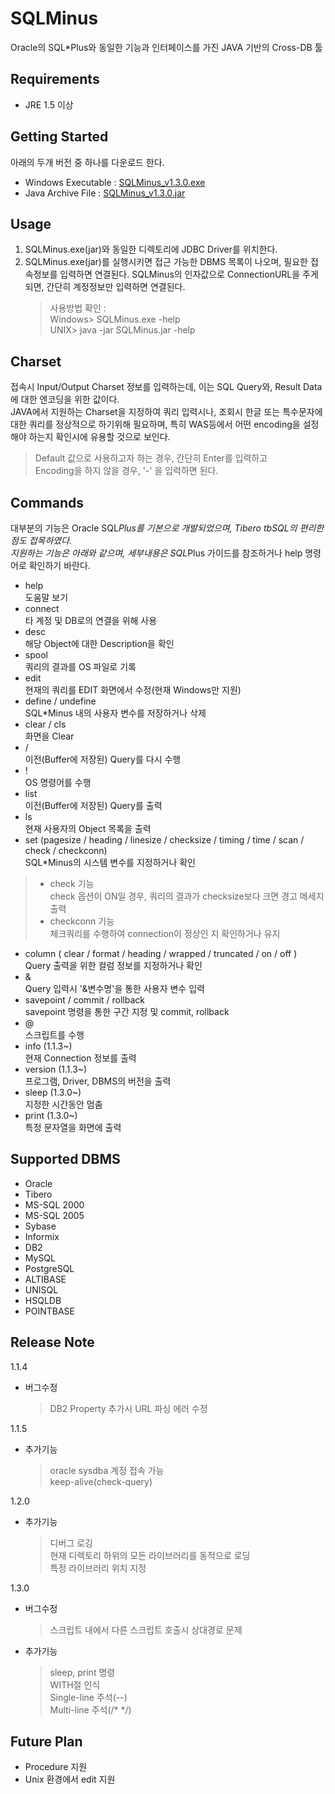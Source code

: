 SQLMinus
=============================
Oracle의 SQL*Plus와 동일한 기능과 인터페이스를 가진 JAVA 기반의 Cross-DB 툴


Requirements
---------------
* JRE 1.5 이상

Getting Started
---------------
아래의 두개 버전 중 하나를 다운로드 한다.
* Windows Executable : [SQLMinus_v1.3.0.exe](https://github.com/cool8519/SQLMinus/raw/master/output/SQLMinus_v1.3.0.exe)
* Java Archive File : [SQLMinus_v1.3.0.jar](https://github.com/cool8519/SQLMinus/raw/master/output/SQLMinus_v1.3.0.jar)

Usage
---------------
1. SQLMinus.exe(jar)와 동일한 디렉토리에 JDBC Driver를 위치한다.
2. SQLMinus.exe(jar)를 실행시키면 접근 가능한 DBMS 목록이 나오며, 필요한 접속정보를 입력하면 연결된다.
   SQLMinus의 인자값으로 ConnectionURL을 주게 되면, 간단히 계정정보만 입력하면 연결된다.
   > 사용방법 확인 :<br>
      Windows> SQLMinus.exe -help <br>
      UNIX> java -jar SQLMinus.jar -help

Charset
---------------

  접속시 Input/Output Charset 정보를 입력하는데, 이는 SQL Query와, Result Data에 대한 엔코딩을 위한 값이다.<br>
 JAVA에서 지원하는 Charset을 지정하여 쿼리 입력시나, 조회시 한글 또는 특수문자에 대한 쿼리를 정상적으로 하기위해 필요하며, 특히 WAS등에서 어떤 encoding을 설정해야 하는지 확인시에 유용할 것으로 보인다.<br>
  > Default 값으로 사용하고자 하는 경우, 간단히 Enter를 입력하고<br>
    Encoding을 하지 않을 경우, '-' 을 입력하면 된다.

Commands
---------------

   대부분의 기능은 Oracle SQL*Plus를 기본으로 개발되었으며, Tibero tbSQL의 편리한 점도 접목하였다.<br>
   지원하는 기능은 아래와 같으며, 세부내용은 SQL*Plus 가이드를 참조하거나 help 명령어로 확인하기 바란다.<br>
   
* help<br>
    도움말 보기
* connect<br>
     타 계정 및 DB로의 연결을 위해 사용
* desc<br>
     해당 Object에 대한 Description을 확인
* spool<br>
     쿼리의 결과를 OS 파일로 기록
* edit<br>
     현재의 쿼리를 EDIT 화면에서 수정(현재 Windows만 지원)
* define / undefine<br>
   SQL*Minus 내의 사용자 변수를 저장하거나 삭제
* clear / cls<br>
     화면을 Clear
* /<br>
     이전(Buffer에 저장된) Query를 다시 수행
* !<br>
   OS 명령어를 수행
* list<br>
     이전(Buffer에 저장된) Query를 출력
* ls<br>
     현재 사용자의 Object 목록을 출력
* set (pagesize / heading / linesize / checksize / timing / time / scan / check / checkconn)<br>
   SQL*Minus의 시스템 변수를 지정하거나 확인
> * check 기능 <br>
   check 옵션이 ON일 경우, 쿼리의 결과가 checksize보다 크면 경고 메세지 출력
>  * checkconn 기능 <br>
     체크쿼리를 수행하여 connection이 정상인 지 확인하거나 유지
* column ( clear / format / heading / wrapped / truncated / on / off )<br>
   Query 출력을 위한 컬럼 정보를 지정하거나 확인
* &<br>
   Query 입력시 '&변수명'을 통한 사용자 변수 입력
* savepoint / commit / rollback<br>
   savepoint 명령을 통한 구간 지정 및 commit, rollback
* @<br>
      스크립트를 수행
* info (1.1.3~)<br>
      현재 Connection 정보를 출력
* version (1.1.3~)<br>
      프로그램, Driver, DBMS의 버전을 출력
* sleep (1.3.0~)<br>
      지정한 시간동안 멈춤
* print (1.3.0~)<br>
      특정 문자열을 화면에 출력

Supported DBMS
---------------
 - Oracle
 - Tibero
 - MS-SQL 2000
 - MS-SQL 2005
 - Sybase
 - Informix
 - DB2
 - MySQL
 - PostgreSQL
 - ALTIBASE
 - UNISQL
 - HSQLDB
 - POINTBASE

Release Note
---------------
1.1.4
 - 버그수정<br>
   > DB2 Property 추가시 URL 파싱 에러 수정<br>

1.1.5
 - 추가기능<br>
   > oracle sysdba 계정 접속 가능<br>
   > keep-alive(check-query)<br>
   
1.2.0
 - 추가기능<br>
   > 디버그 로깅<br>
   > 현재 디렉토리 하위의 모든 라이브러리를 동적으로 로딩<br>
   > 특정 라이브러리 위치 지정<br>

1.3.0
 - 버그수정<br>
   > 스크립트 내에서 다른 스크립트 호출시 상대경로 문제<br>
 - 추가기능<br>
   > sleep, print 명령<br>
   > WITH절 인식<br>
   > Single-line 주석(--)<br>
   > Multi-line 주석(/* */)<br>

Future Plan
---------------
* Procedure 지원
* Unix 환경에서 edit 지원
